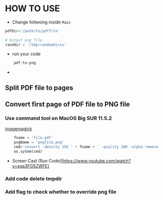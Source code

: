 # HOW TO USE
* Change follwoing inside `Main`

``` python
pdfDir='/path/to/pdffile'
		
# Output png file
randdir = '/tmp/randomdirxx'
```
* run your code

``` bash
	pdf-to-png
```

*
## Split PDF file to pages
## Convert first page of PDF file to PNG file
### Use command tool on MacOS Big SUR 11.5.2
[imagemagick](https://imagemagick.org/index.php)
```python
	fname = 'file.pdf'
	pngName = 'pngfile.png'
	cmd='convert -density 192 ' + fname + ' -quality 100 -alpha remove ' + pngName
	os.sytem(cmd)
```
* Screen Cast
(Run Code)[https://www.youtube.com/watch?v=sqa3FG5ZWFE]

### Add code delete tmpdir
### Add flag to check whether to override png file

